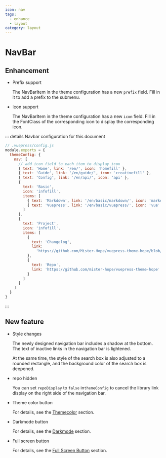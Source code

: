 ```yaml
---
icon: nav
tags: 
  - enhance
  - layout
category: layout
---
```


# NavBar

## Enhancement

- Prefix support

  The NavBarItem in the theme configuration has a new `prefix` field. Fill in it to add a prefix to the submenu.

- Icon support

  The NavBarItem in the theme configuration has a new `icon` field. Fill in the FontClass of the corresponding icon to display the corresponding icon.

::: details Navbar configuration for this document

```js {4-18}
// .vuepress/config.js
module.exports = {
  themeConfig: {
    nav: [
      // add icon field to each item to display icon
      { text: 'Home', link: '/en/', icon: 'homefill' },
      { text: 'Guide', link: '/en/guide/', icon: 'creativefill' },
      { text: 'Config', link: '/en/api/', icon: 'api' },
      {
        text: 'Basic',
        icon: 'infofill',
        items: [
          { text: 'Markdown', link: '/en/basic/markdown/', icon: 'markdown' },
          { text: 'Vuepress', link: '/en/basic/vuepress/', icon: 'vue' }
        ]
      },
      {
        text: 'Project',
        icon: 'infofill',
        items: [
          {
            text: 'Changelog',
            link:
              'https://github.com/Mister-Hope/vuepress-theme-hope/blob/master/CHANGELOG.md'
          },
          {
            text: 'Repo',
            link: 'https://github.com/mister-hope/vuepress-theme-hope'
          }
        ]
      }
    ]
  }
}
```

:::

## New feature

- Style changes

  The newly designed navigation bar includes a shadow at the bottom. The text of inactive links in the navigation bar is lightened.

  At the same time, the style of the search box is also adjusted to a rounded rectangle, and the background color of the search box is deepened.

- repo hidden

  You can set `repoDisplay` to `false` in`themeConfig` to cancel the library link display on the right side of the navigation bar.

- Theme color button

  For details, see the [Themecolor](../feature/themecolor.md) section.

- Darkmode button

  For details, see the [Darkmode](../feature/darkmode.md) section.

- Full screen button

  For details, see the [Full Screen Button](../feature/fullscreen.md) section.
